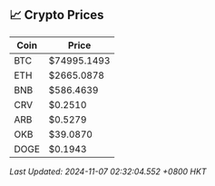 ## 📈 Crypto Prices

| Coin | Price |
| ---- | ----- |
| BTC | $74995.1493 |
| ETH | $2665.0878 |
| BNB | $586.4639 |
| CRV | $0.2510 |
| ARB | $0.5279 |
| OKB | $39.0870 |
| DOGE | $0.1943 |

_Last Updated: 2024-11-07 02:32:04.552 +0800 HKT_